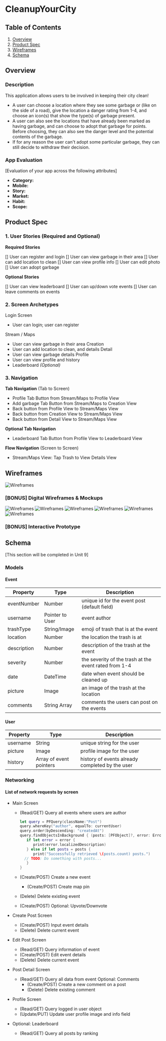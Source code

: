 # CleanupYourCity

## Table of Contents
1. [Overview](#Overview)
1. [Product Spec](#Product-Spec)
1. [Wireframes](#Wireframes)
2. [Schema](#Schema)

## Overview

### Description
This application allows users to be involved in keeping their city clean!
- A user can choose a location where they see some garbage or (like on 
the side of a road), give the location a danger rating from 1-4, and choose 
an icon(s) that show the type(s) of garbage present.
- A user can also see the locations that have already been marked as
having garbage, and can choose to adopt that garbage for points. Before 
choosing, they can also see the danger level and the potential contents of
the garbage.
- If for any reason the user can't adopt some particular garbage, they can 
still decide to withdraw their decision.

### App Evaluation
[Evaluation of your app across the following attributes]
- **Category:**
- **Mobile:**
- **Story:**
- **Market:**
- **Habit:**
- **Scope:**

## Product Spec

### 1. User Stories (Required and Optional)
**Required Stories**

[] User can register and login
[] User can view garbage in their area
[] User can add location to clean
[] User can view profile info
[] User can edit photo
[] User can adopt garbage


**Optional Stories**

[] User can view leaderboard
[] User can up/down vote events
[] User can leave comments on events


### 2. Screen Archetypes
Login Screen
* User can login; user can register

Stream / Maps
* User can view garbage in their area
Creation
* User can add location to clean, and details 
Detail
* User can view garbage details
Profile
* User can view profile and history
* Leaderboard *(Optional)* 


### 3. Navigation
**Tab Navigation** (Tab to Screen)

* Profile Tab Button from Stream/Maps to Profile View
* Add garbage Tab Button from Stream/Maps to Creation View
* Back button from Profile View to Stream/Maps View
* Back button from Creation View to Stream/Maps View
* Back button from Detail View to Stream/Maps View

**Optional Tab Navigation**
* Leaderboard Tab Button from Profile View to Leaderboard View

**Flow Navigation** (Screen to Screen)

* Stream/Maps View: Tap Trash to View Details View


## Wireframes

![Wireframes](https://i.imgur.com/FuSb40N.jpg)

### [BONUS] Digital Wireframes & Mockups
![Wireframes](Mockup/all.png)
![Wireframes](Mockup/s1.png)
![Wireframes](Mockup/s2.png)
![Wireframes](Mockup/s3.png)
![Wireframes](Mockup/s4.png)
![Wireframes](Mockup/s5.png)

### [BONUS] Interactive Prototype


## Schema 
[This section will be completed in Unit 9]

### Models
#### Event
   | Property    | Type     | Description |
   | ------------| -------- | ------------|
   | eventNumber | Number   | unique id for the event post (default field) |
   | username    | Pointer to User | event author |
   | trashType   | String/Image     | emoji of trash that is at the event |
   | location    | Number   | the location the trash is at |
   | description | Number   | description of the trash at the event |
   | severity    | Number   | the severity of the trash at the event rated from 1-4 |
   | date        | DateTime | date when event should be cleaned up      |
   | picture     | Image    | an image of the trash at the location  |
   | comments    | String Array    | comments the users can post on the events  |
#### User
   | Property    | Type     | Description |
   | ------------| -------- | ------------|
   | username    | String   | unique string for the user |
   | picture     | Image    | profile image for the user |
   | history     | Array of event pointers | history of events already completed by the user |

### Networking
#### List of network requests by screen
   - Main Screen
      - (Read/GET) Query all events where users are author
         ```swift
         let query = PFQuery(className:"Post")
         query.whereKey("author", equalTo: currentUser)
         query.order(byDescending: "createdAt")
         query.findObjectsInBackground { (posts: [PFObject]?, error: Error?) in
            if let error = error { 
               print(error.localizedDescription)
            } else if let posts = posts {
               print("Successfully retrieved \(posts.count) posts.")
           // TODO: Do something with posts...
            }
         }
         ```
      - (Create/POST) Create a new event
         - (Create/POST) Create map pin

      - (Delete) Delete existing event
      - (Create/POST) Optional: Upvote/Downvote

      
   - Create Post Screen
      - (Create/POST) Input event details
      - (Delete) Delete current event
      
   - Edit Post Screen
      - (Read/GET) Query information of event
      - (Create/POST) Edit event details
      - (Delete) Delete current event

   - Post Detail Screen
      - (Read/GET) Query all data from event
         Optional: Comments
         - (Create/POST) Create a new comment on a post
         - (Delete) Delete existing comment

   - Profile Screen
      - (Read/GET) Query logged in user object
      - (Update/PUT) Update user profile image and info field
      
   - Optional: Leaderboard
      - (Read/GET) Query all posts by ranking

